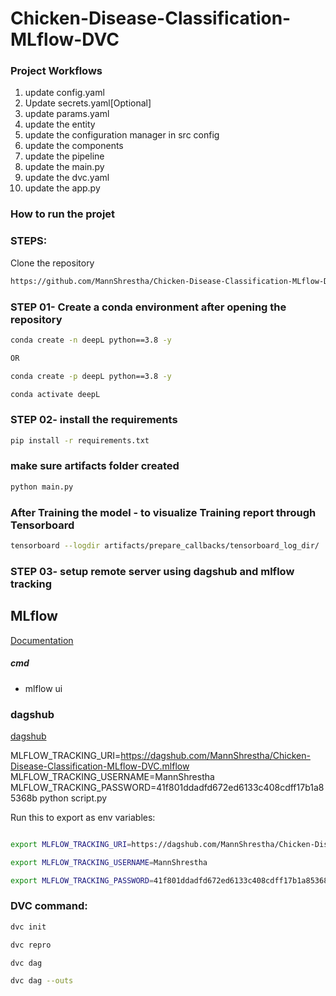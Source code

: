 # Chicken-Disease-Classification-MLflow-DVC

### Project Workflows
1. update config.yaml
2. Update secrets.yaml[Optional]
3. update params.yaml
4. update the entity
5. update the configuration manager in src config
6. update the components
7. update the pipeline
8. update the main.py
9. update the dvc.yaml
10. update the app.py



### How to run the projet

### STEPS:

Clone the repository

```bash
https://github.com/MannShrestha/Chicken-Disease-Classification-MLflow-DVC.git
```

### STEP 01- Create a conda environment after opening the repository

```bash
conda create -n deepL python==3.8 -y

OR

conda create -p deepL python==3.8 -y
```

```bash
conda activate deepL
```


### STEP 02- install the requirements
```bash
pip install -r requirements.txt
```


### make sure artifacts folder created

```bash
python main.py
```

### After Training the model - to visualize Training report through Tensorboard
```bash
tensorboard --logdir artifacts/prepare_callbacks/tensorboard_log_dir/
```

### STEP 03- setup remote server using dagshub and mlflow tracking
## MLflow

[Documentation](https://mlflow.org/docs/latest/getting-started/index.html)


##### cmd
- mlflow ui

### dagshub
[dagshub](https://dagshub.com/)

MLFLOW_TRACKING_URI=https://dagshub.com/MannShrestha/Chicken-Disease-Classification-MLflow-DVC.mlflow
MLFLOW_TRACKING_USERNAME=MannShrestha
MLFLOW_TRACKING_PASSWORD=41f801ddadfd672ed6133c408cdff17b1a85368b
python script.py

Run this to export as env variables:

```bash

export MLFLOW_TRACKING_URI=https://dagshub.com/MannShrestha/Chicken-Disease-Classification-MLflow-DVC.mlflow

export MLFLOW_TRACKING_USERNAME=MannShrestha 

export MLFLOW_TRACKING_PASSWORD=41f801ddadfd672ed6133c408cdff17b1a85368b

```

### DVC command:
```bash
dvc init
```

```bash
dvc repro
```

```bash
dvc dag
```

```bash
dvc dag --outs
```



